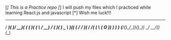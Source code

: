 [*] This is a Practice repo
[*] I will push my files which I practiced while learning React.js and javascript
[*] Wish me luck!!!




 ____  __  ___  __ _  __  __ _   ___     __  ____  ____ 
/ ___)(  )/ __)(  ( \(  )(  ( \ / __)   /  \(  __)(  __)
\___ \ )(( (_ \/    / )( /    /( (_ \  (  O )) _)  ) _) 
(____/(__)\___/\_)__)(__)\_)__) \___/   \__/(__)  (__)  


